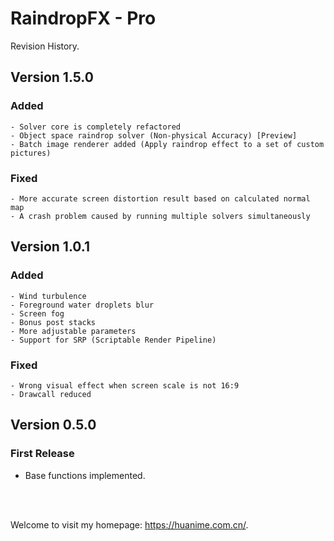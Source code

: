 <style>
img {
	margin: 10px;
}
</style>

# RaindropFX - Pro

Revision History.

## Version 1.5.0
### Added
	- Solver core is completely refactored
	- Object space raindrop solver (Non-physical Accuracy) [Preview]
	- Batch image renderer added (Apply raindrop effect to a set of custom pictures)

### Fixed
	- More accurate screen distortion result based on calculated normal map
	- A crash problem caused by running multiple solvers simultaneously

## Version 1.0.1
### Added
	- Wind turbulence
	- Foreground water droplets blur
	- Screen fog
	- Bonus post stacks
	- More adjustable parameters
	- Support for SRP (Scriptable Render Pipeline)

### Fixed
	- Wrong visual effect when screen scale is not 16:9
	- Drawcall reduced

## Version 0.5.0
### First Release
- Base functions implemented.

</br>
</br>

Welcome to visit my homepage: https://huanime.com.cn/.